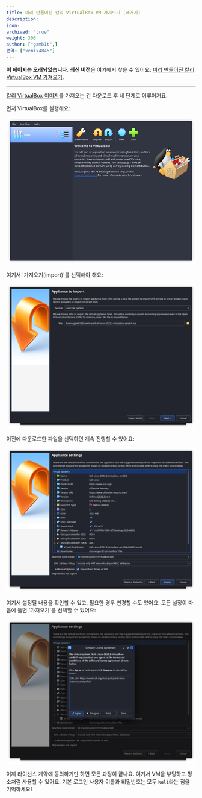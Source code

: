 ```yaml
---
title: 미리 만들어진 칼리 VirtualBox VM 가져오기 (레거시)
description:
icon:
archived: "true"
weight: 300
author: ["gamb1t",]
번역: ["xenix4845"]
---
```


**이 페이지는 오래되었습니다**. **최신 버전**은 여기에서 찾을 수 있어요: [미리 만들어진 칼리 VirtualBox VM 가져오기](/docs/virtualization/import-premade-virtualbox/).

- - -

[칼리 VirtualBox 이미지](/get-kali/#kali-virtual-machines)를 가져오는 건 다운로드 후 네 단계로 이루어져요.

먼저 VirtualBox를 실행해요:

![](import-vbox-1.png)

여기서 '가져오기(import)'를 선택해야 해요:

![](import-vbox-2.png)

이전에 다운로드한 파일을 선택하면 계속 진행할 수 있어요:

![](import-vbox-3.png)

여기서 설정될 내용을 확인할 수 있고, 필요한 경우 변경할 수도 있어요. 모든 설정이 마음에 들면 '가져오기'를 선택할 수 있어요:

![](import-vbox-4.png)

이제 라이선스 계약에 동의하기만 하면 모든 과정이 끝나요. 여기서 VM을 부팅하고 평소처럼 사용할 수 있어요. 기본 로그인 사용자 이름과 비밀번호는 모두 `kali`라는 점을 기억하세요!
